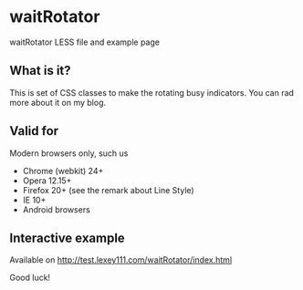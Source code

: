 waitRotator
===========

waitRotator LESS file and example page

What is it?
-----------
This is set of CSS classes to make the rotating busy indicators. You can rad more about it on my blog.

Valid for
---------

Modern browsers only, such us

* Chrome (webkit) 24+
* Opera 12.15+
* Firefox 20+ (see the remark about Line Style)
* IE 10+
* Android browsers

Interactive example
-------------------
Available on http://test.lexey111.com/waitRotator/index.html

Good luck!
